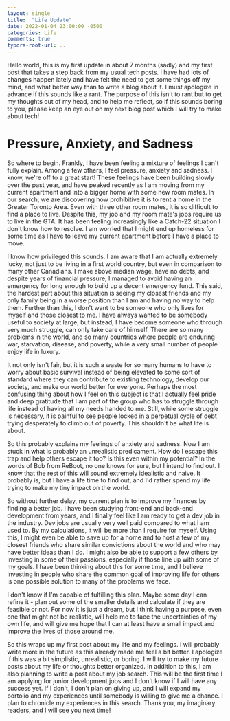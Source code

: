 ```yaml
---
layout: single
title:  "Life Update"
date: 2022-01-04 23:00:00 -0500
categories: Life
comments: true
typora-root-url: ..
---
```


Hello world, this is my first update in about 7 months (sadly) and my first post
that takes a step back from my usual tech posts. I have had lots of changes
happen lately and have felt the need to get some things off my mind, and what
better way than to write a blog about it. I must apologize in advance if this
sounds like a rant. The purpose of this isn't to rant but to get my thoughts out
of my head, and to help me reflect, so if this sounds boring to you, please keep
an eye out on my next blog post which I will try to make about tech!

# Pressure, Anxiety, and Sadness

So where to begin. Frankly, I have been feeling a mixture of feelings I can't
fully explain. Among a few others, I feel pressure, anxiety and sadness. I know, we're off to a great start! These feelings have been building slowly over the past year, and have peaked recently as I am moving from my current apartment and into a bigger home with some new room mates. In our search, we are discovering how prohibitive it is to rent a home in the Greater Toronto Area. Even with three other room mates, it is so difficult to find a place to live. Despite this, my job and my room mate's jobs require us to live in the GTA. It has been feeling increasingly like a Catch-22 situation I don't know how to resolve. I am worried that I might end up homeless for some time as I have to leave my current apartment before I have a place to move.

I know how privileged this sounds. I am aware that I am actually extremely
lucky, not just to be living in a first world country, but even in comparison to
many other Canadians. I make above median wage, have no debts, and despite years
of financial pressure, I managed to avoid having an emergency for long enough to
build up a decent emergency fund. This said, the hardest part about this
situation is seeing my closest friends and my only family being in a worse
position than I am and having no way to help them. Further than this, I don't
want to be someone who only lives for myself and those closest to me. I have
always wanted to be somebody useful to society at large, but instead, I have
become someone who through very much struggle, can only take care of himself.
There are so many problems in the world, and so many countries where people are
enduring war, starvation, disease, and poverty, while a very small number of
people enjoy life in luxury.

It not only isn't fair, but it is such a waste for so many humans to have to worry about basic survival instead of being elevated to some sort of standard where they can contribute to existing technology, develop our society, and make our world better for everyone. Perhaps the most confusing thing about how I feel on this subject is that I actually feel pride and deep gratitude that I am part of the group who has to struggle through life instead of having all my needs handed to me. Still, while some struggle is necessary, it is painful to see people locked in a perpetual cycle of debt trying desperately to climb out of poverty. This shouldn't be what life is about.

So this probably explains my feelings of anxiety and sadness. Now I am stuck in
what is probably an unrealistic predicament. How do I escape this trap and help
others escape it too? Is this even within my potential? In the words of Bob from ReBoot, no one knows for sure, but I intend to find out. I know that the rest of this will sound extremely idealistic and naive. It probably is, but I have a life time to find out, and I'd rather spend my life trying to make my tiny impact on the world.

So without further delay, my current plan is to improve my finances by finding a better job. I have been studying front-end and back-end development from years, and I finally feel like I am ready to get a dev job in the industry. Dev jobs are usually very well paid compared to what I am used to. By my calculations, it will be more than I require for myself. Using this, I might even be able to save up for a home and to host a few of my closest friends who share similar convictions about the world and who may have better ideas than I do. I might also be able to support a few others by investing in some of their passions, especially if those line up with some of my goals. I have been thinking about this for some time, and I believe investing in people who share the common goal of improving life for others is one possible solution to many of the problems we face.

I don't know if I'm capable of fulfilling this plan. Maybe some day I can refine it - plan out some of the smaller details and calculate if they are feasible or not. For now it is just a dream, but I think having a purpose, even one that might not be realistic, will help me to face the uncertainties of my own life, and will give me hope that I can at least have a small impact and improve the lives of those around me.

So this wraps up my first post about my life and my feelings. I will probably write more in the future as this already made me feel a bit better. I apologize if this was a bit simplistic, unrealistic, or boring. I will try to make my future posts about my life or thoughts better organized. In addition to this, I am also planning to write a post about my job search. This will be the first time I am applying for junior development jobs and I don't know if I will have any success yet. If I don't, I don't plan on giving up, and I will expand my portolio and my experiences until somebody is willing to give me a chance. I plan to chronicle my experiences in this search. Thank you, my imaginary readers, and I will see you next time!
